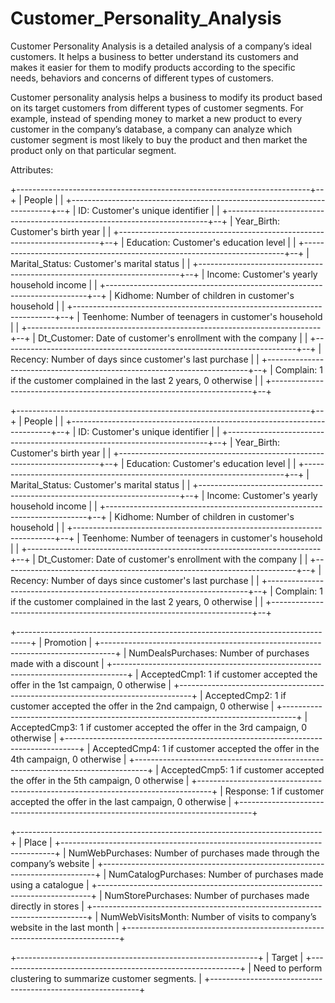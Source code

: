 # Customer_Personality_Analysis

Customer Personality Analysis is a detailed analysis of a company’s ideal customers. It helps a business to better understand its customers and makes it easier for them to modify products according to the specific needs, behaviors and concerns of different types of customers.

Customer personality analysis helps a business to modify its product based on its target customers from different types of customer segments. For example, instead of spending money to market a new product to every customer in the company’s database, a company can analyze which customer segment is most likely to buy the product and then market the product only on that particular segment.


Attributes:

+-------------------------------------------------------------------------+--+
| People                                                                  |  |
+-------------------------------------------------------------------------+--+
| ID: Customer's unique identifier                                        |  |
+-------------------------------------------------------------------------+--+
| Year_Birth: Customer's birth year                                       |  |
+-------------------------------------------------------------------------+--+
| Education: Customer's education level                                   |  |
+-------------------------------------------------------------------------+--+
| Marital_Status: Customer's marital status                               |  |
+-------------------------------------------------------------------------+--+
| Income: Customer's yearly household income                              |  |
+-------------------------------------------------------------------------+--+
| Kidhome: Number of children in customer's household                     |  |
+-------------------------------------------------------------------------+--+
| Teenhome: Number of teenagers in customer's household                   |  |
+-------------------------------------------------------------------------+--+
| Dt_Customer: Date of customer's enrollment with the company             |  |
+-------------------------------------------------------------------------+--+
| Recency: Number of days since customer's last purchase                  |  |
+-------------------------------------------------------------------------+--+
| Complain: 1 if the customer complained in the last 2 years, 0 otherwise |  |
+-------------------------------------------------------------------------+--+

+-------------------------------------------------------------------------+--+
| People                                                                  |  |
+-------------------------------------------------------------------------+--+
| ID: Customer's unique identifier                                        |  |
+-------------------------------------------------------------------------+--+
| Year_Birth: Customer's birth year                                       |  |
+-------------------------------------------------------------------------+--+
| Education: Customer's education level                                   |  |
+-------------------------------------------------------------------------+--+
| Marital_Status: Customer's marital status                               |  |
+-------------------------------------------------------------------------+--+
| Income: Customer's yearly household income                              |  |
+-------------------------------------------------------------------------+--+
| Kidhome: Number of children in customer's household                     |  |
+-------------------------------------------------------------------------+--+
| Teenhome: Number of teenagers in customer's household                   |  |
+-------------------------------------------------------------------------+--+
| Dt_Customer: Date of customer's enrollment with the company             |  |
+-------------------------------------------------------------------------+--+
| Recency: Number of days since customer's last purchase                  |  |
+-------------------------------------------------------------------------+--+
| Complain: 1 if the customer complained in the last 2 years, 0 otherwise |  |
+-------------------------------------------------------------------------+--+

+---------------------------------------------------------------------------------+
| Promotion                                                                       |
+---------------------------------------------------------------------------------+
| NumDealsPurchases: Number of purchases made with a discount                     |
+---------------------------------------------------------------------------------+
| AcceptedCmp1: 1 if customer accepted the offer in the 1st campaign, 0 otherwise |
+---------------------------------------------------------------------------------+
| AcceptedCmp2: 1 if customer accepted the offer in the 2nd campaign, 0 otherwise |
+---------------------------------------------------------------------------------+
| AcceptedCmp3: 1 if customer accepted the offer in the 3rd campaign, 0 otherwise |
+---------------------------------------------------------------------------------+
| AcceptedCmp4: 1 if customer accepted the offer in the 4th campaign, 0 otherwise |
+---------------------------------------------------------------------------------+
| AcceptedCmp5: 1 if customer accepted the offer in the 5th campaign, 0 otherwise |
+---------------------------------------------------------------------------------+
| Response: 1 if customer accepted the offer in the last campaign, 0 otherwise    |
+---------------------------------------------------------------------------------+

+----------------------------------------------------------------------------+
| Place                                                                      |
+----------------------------------------------------------------------------+
| NumWebPurchases: Number of purchases made through the company’s website    |
+----------------------------------------------------------------------------+
| NumCatalogPurchases: Number of purchases made using a catalogue            |
+----------------------------------------------------------------------------+
| NumStorePurchases: Number of purchases made directly in stores             |
+----------------------------------------------------------------------------+
| NumWebVisitsMonth: Number of visits to company’s website in the last month |
+----------------------------------------------------------------------------+

+------------------------------------------------------------+
| Target                                                     |
+------------------------------------------------------------+
| Need to perform clustering to summarize customer segments. |
+------------------------------------------------------------+
